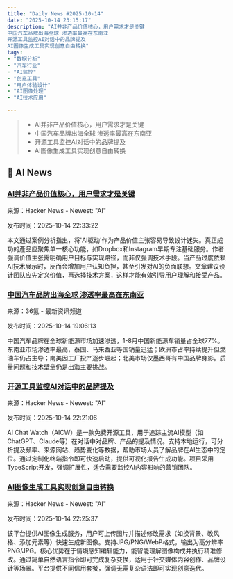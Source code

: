 ```yaml
---
title: "Daily News #2025-10-14"
date: "2025-10-14 23:15:17"
description: "AI并非产品价值核心，用户需求才是关键
中国汽车品牌出海全球 渗透率最高在东南亚
开源工具监控AI对话中的品牌提及
AI图像生成工具实现创意自由转换"
tags: 
- "数据分析"
- "汽车行业"
- "AI监控"
- "创意工具"
- "用户体验设计"
- "AI图像处理"
- "AI技术应用"

---
```


> - AI并非产品价值核心，用户需求才是关键
> - 中国汽车品牌出海全球 渗透率最高在东南亚
> - 开源工具监控AI对话中的品牌提及
> - AI图像生成工具实现创意自由转换

## 🤖 AI News

### [AI并非产品价值核心，用户需求才是关键](https://www.nngroup.com/articles/powered-by-ai-is-not-a-value-proposition/)

来源：Hacker News - Newest: "AI"

发布时间：2025-10-14 22:33:22

本文通过案例分析指出，将'AI驱动'作为产品价值主张容易导致设计迷失。真正成功的產品应聚焦单一核心功能，如Dropbox和Instagram早期专注基础服务。作者强调价值主张需明确用户目标与实现路径，而非仅强调技术手段。当产品过度依赖AI技术展示时，反而会增加用户认知负担，甚至引发对AI的负面联想。文章建议设计团队应先定义价值，再选择技术方案，这样才能有效引导用户理解和接受产品。

### [中国汽车品牌出海全球 渗透率最高在东南亚](https://www.36kr.com/p/3508778771290500)

来源：36氪 - 最新资讯频道

发布时间：2025-10-14 19:06:13

中国汽车品牌在全球新能源市场加速渗透，1-8月中国新能源车销量占全球77%。东南亚市场渗透率最高，泰国、马来西亚等国销量迅猛；欧洲市占率持续提升但燃油车仍占主导；南美因工厂投产逐步崛起；北美市场仅墨西哥有中国品牌身影。质量问题和技术壁垒仍是出海主要挑战。

### [开源工具监控AI对话中的品牌提及](https://github.com/aichatwatch/aicw)

来源：Hacker News - Newest: "AI"

发布时间：2025-10-14 22:21:06

AI Chat Watch（AICW）是一款免费开源工具，用于追踪主流AI模型（如ChatGPT、Claude等）在对话中对品牌、产品的提及情况。支持本地运行，可分析提及频率、来源网站、趋势变化等数据，帮助市场人员了解品牌在AI生态中的定位。通过定制化终端指令即可快速启动，提供可视化报告生成功能。项目采用TypeScript开发，强调扩展性，适合需要监控AI内容影响的营销团队。

### [AI图像生成工具实现创意自由转换](https://imagetoimage.art)

来源：Hacker News - Newest: "AI"

发布时间：2025-10-14 22:25:37

该平台提供AI图像生成服务，用户可上传图片并描述修改需求（如换背景、改风格、添加元素等）快速生成新图像。支持JPG/PNG/WebP格式，输出为高分辨率PNG/JPG。核心优势在于情境感知编辑能力，能智能理解图像构成并执行精准修改。通过简单自然语言指令即可完成复杂变换，适用于社交媒体内容创作、品牌设计等场景。平台提供不同信用套餐，强调无需复杂语法即可实现创意迭代。

